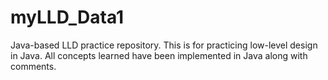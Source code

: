 # myLLD_Data1
Java-based LLD practice repository.
This is for practicing low-level design in Java.
All concepts learned have been implemented in Java along with comments.
